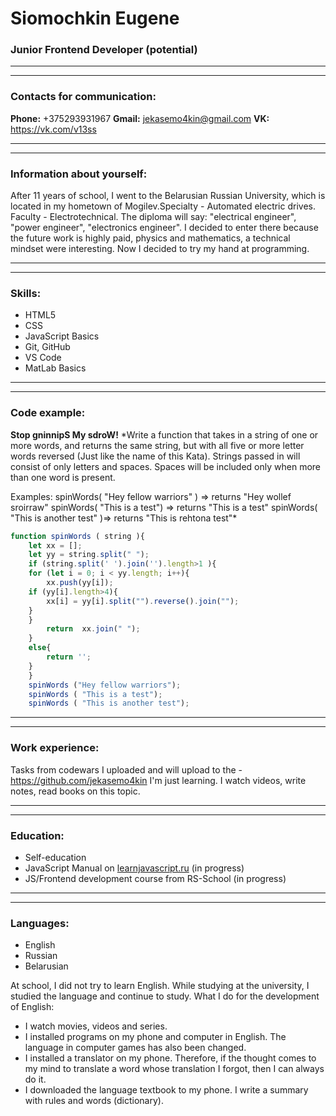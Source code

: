 # Siomochkin Eugene
### Junior Frontend Developer (potential)

---
---

### Contacts for communication:

**Phone:** +375293931967
**Gmail:** jekasemo4kin@gmail.com
**VK:** https://vk.com/v13ss


---
---

### Information about yourself:

After 11 years of school, I went to the Belarusian Russian University, which is located in my hometown of Mogilev.Specialty - Automated electric drives. Faculty - Electrotechnical. The diploma will say: "electrical engineer", "power engineer", "electronics engineer". I decided to enter there because the future work is highly paid, physics and mathematics, a technical mindset were interesting. Now I decided to try my hand at programming.

---
---

### Skills:

- HTML5 
- CSS
- JavaScript Basics
- Git, GitHub
- VS Code
- MatLab Basics

---
---

### Code example:

**Stop gninnipS My sdroW!**
*Write a function that takes in a string of one or more words, and returns the same string, but with all five or more letter words reversed (Just like the name of this Kata). Strings passed in will consist of only letters and spaces. Spaces will be included only when more than one word is present.

Examples: spinWords( "Hey fellow warriors" ) => returns "Hey wollef sroirraw" spinWords( "This is a test") => returns "This is a test" spinWords( "This is another test" )=> returns "This is rehtona test"*

```javascript
function spinWords ( string ){
    let xx = [];
    let yy = string.split(" ");    
    if (string.split(' ').join('').length>1 ){
    for (let i = 0; i < yy.length; i++){   
        xx.push(yy[i]);        
    if (yy[i].length>4){       
        xx[i] = yy[i].split("").reverse().join(""); 
    }
    }
        return  xx.join(" "); 
    }
    else{
        return '';
    }
    }
    spinWords ("Hey fellow warriors");
    spinWords ( "This is a test");
    spinWords ( "This is another test");
```
---
---

### Work experience:


Tasks from codewars I uploaded and will upload to the - https://github.com/jekasemo4kin
I'm just learning. I watch videos, write notes, read books on this topic.

---
---

### Education:

- Self-education 
- JavaScript Manual on [learnjavascript.ru](https://learn.javascript.ru/) (in progress)
- JS/Frontend development course from RS-School (in progress)

---
---

### Languages:

- English 
- Russian 
- Belarusian

At school, I did not try to learn English. While studying at the university, I studied the language and continue to study. What I do for the development of English:
- I watch movies, videos and series.
- I installed programs on my phone and computer in English. The language in computer games has also been changed.
- I installed a translator on my phone. Therefore, if the thought comes to my mind to translate a word whose translation I forgot, then I can always do it.
- I downloaded the language textbook to my phone. I write a summary with rules and words (dictionary). 

